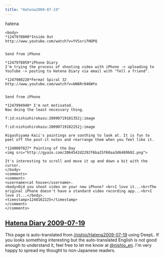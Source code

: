 ```yaml
---
title: "Hatena2009-07-19"
---
```


hatena

```
<body>
*1247978000*Inside Out
http://www.youtube.com/watch?v=YVSsrifHDPQ


Send from iPhone

*1247978059*iPhone Diary
I'm trying the process of shooting video with iPhone -> uploading to YouTube -> posting to Hatena Diary via email with "Tell a friend".

*1247980228*Fermat Spiral 32
http://www.youtube.com/watch?v=bN6Rr046WYo


Send from iPhone

*1247994940* I'm not motivated.
Nau doing the least necessary thing.

f:id:nishiohirokazu:20090719181352j:image

f:id:nishiohirokazu:20090719182252j:image

Higashiyama Kaii's paintings are soothing to look at. It is fun to peel off the post-it notes and rearrange them when you feel like it.

*1248007827* Painting of the Day
<img src="http://gyazo.com/2064542d2292f6ba25f60aa3d6489b92.png">

It's interesting to scroll and move it up and down a bit with the cursor.
</body>
<comments>
<comment>
<username>cat house</username>.
<body>Did you shoot video on your new iPhone? <br>I love it...<br>The original iPhone doesn't have a standard video recording app...<br>I love it...</body>.
<timestamp>1248162225</timestamp>
</comment>
</comments>
```


[Hatena Diary 2009-07-19](https://nishiohirokazu.hatenadiary.org/archive/2009/07/19)
---
This page is auto-translated from [/nishio/Hatena2009-07-19](https://scrapbox.io/nishio/Hatena2009-07-19) using DeepL. If you looks something interesting but the auto-translated English is not good enough to understand it, feel free to let me know at [@nishio_en](https://twitter.com/nishio_en). I'm very happy to spread my thought to non-Japanese readers.